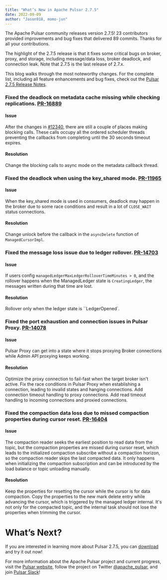 ```yaml
---
title: "What’s New in Apache Pulsar 2.7.5"
date: 2022-09-09
author: "Jason918, momo-jun"
---
```


The Apache Pulsar community releases version 2.7.5! 23 contributors provided improvements and bug fixes that delivered 89 commits. Thanks for all your contributions.

The highlight of the 2.7.5 release is that it fixes some critical bugs on broker, proxy, and storage, including message/data loss, broker deadlock, and connection leak. Note that 2.7.5 is the last release of 2.7.x.

This blog walks through the most noteworthy changes. For the complete list, including all feature enhancements and bug fixes, check out the [Pulsar 2.7.5 Release Notes](https://pulsar.apache.org/release-notes/versioned/pulsar-2.7.5/).

### Fixed the deadlock on metadata cache missing while checking replications. [PR-16889](https://github.com/apache/pulsar/pull/16889)

#### Issue
After the changes in [#12340](https://github.com/apache/pulsar/pull/12340), there are still a couple of places making blocking calls. These calls occupy all the ordered scheduler threads preventing the callbacks from completing until the 30 seconds timeout expires.

#### Resolution
Change the blocking calls to async mode on the metadata callback thread.


### Fixed the deadlock when using the key_shared mode. [PR-11965](https://github.com/apache/pulsar/pull/11965)

#### Issue
When the key_shared mode is used in consumers, deadlock may happen in the broker due to some race conditions and result in a lot of `CLOSE_WAIT` status connections.

#### Resolution
Change unlock before the callback in the `asyncDelete` function of `ManagedCursorImpl`.

### Fixed the message loss issue due to ledger rollover. [PR-14703](https://github.com/apache/pulsar/pull/14703)

#### Issue
If users config `managedLedgerMaxLedgerRolloverTimeMinutes > 0`, and the rollover happens when the ManagedLedger state is `CreatingLedger`, the messages written during that time are lost.

#### Resolution
Rollover only when the ledger state is ``LedgerOpened`. 
 
### Fixed the port exhaustion and connection issues in Pulsar Proxy. [PR-14078](https://github.com/apache/pulsar/pull/14078)

#### Issue
Pulsar Proxy can get into a state where it stops proxying Broker connections while Admin API proxying keeps working.

#### Resolution
Optimize the proxy connection to fail-fast when the target broker isn't active.
Fix the race conditions in Pulsar Proxy when establishing a connection, leading to invalid states and hanging connections.
Add connection timeout handling to proxy connections. 
Add read timeout handling to incoming connections and proxied connections.


### Fixed the compaction data loss due to missed compaction properties during cursor reset. [PR-16404](https://github.com/apache/pulsar/pull/16404)

#### Issue
The compaction reader seeks the earliest position to read data from the topic, but the compaction properties are missed during cursor reset, which leads to the initialized compaction subscribe without a compaction horizon, so the compaction reader skips the last compacted data. It only happens when initializing the compaction subscription and can be introduced by the load balance or topic unloading manually.

#### Resolution
Keep the properties for resetting the cursor while the cursor is for data compaction.
Copy the properties to the new mark delete entry while advancing the cursor, which is triggered by the managed ledger internal. It's not only for the compacted topic, and the internal task should not lose the properties when trimming the cursor.

# What’s Next?

If you are interested in learning more about Pulsar 2.7.5, you can [download](https://pulsar.apache.org/en/versions/) and try it out now! 

For more information about the Apache Pulsar project and current progress, visit the [Pulsar website](https://pulsar.apache.org), follow the project on Twitter [@apache_pulsar](https://twitter.com/apache_pulsar), and join [Pulsar Slack](https://apache-pulsar.herokuapp.com/)!